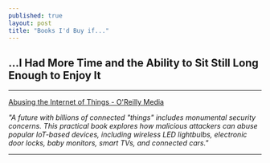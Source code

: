 ```yaml
---
published: true
layout: post
title: "Books I'd Buy if..."
---
```


## ...I Had More Time and the Ability to Sit Still Long Enough to Enjoy It

---

[Abusing the Internet of Things - O'Reilly Media](http://shop.oreilly.com/product/0636920033547.do)

*"A future with billions of connected "things" includes monumental security concerns. This practical book explores how malicious attackers can abuse popular IoT-based devices, including wireless LED lightbulbs, electronic door locks, baby monitors, smart TVs, and connected cars."*

---

